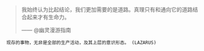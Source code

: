 > 我始终认为比起结论，我们更加需要的是道路。真理只有和通向它的道路结合起来才有生命力。
> 
> —— @幽灵漫游指南
>  ​

~~~
现存的事物，无非是全部的生产活动，及其上层的意识形态。 (LAZARUS)
~~~
